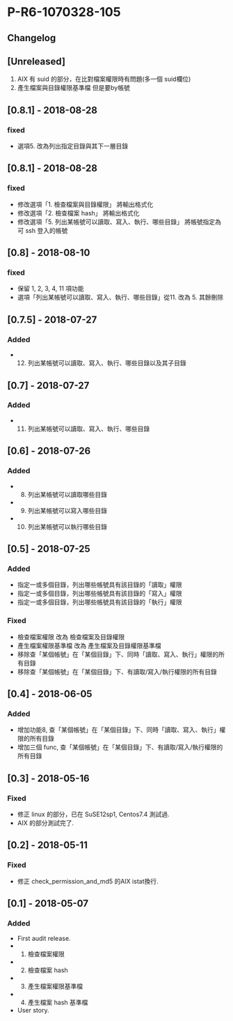 # P-R6-1070328-105
## Changelog

## [Unreleased]
1.  AIX 有 suid 的部分，在比對檔案權限時有問題(多一個 suid欄位)
2. 產生檔案與目錄權限基準檔 但是要by帳號


## [0.8.1] - 2018-08-28
### fixed
 - 選項5. 改為列出指定目錄與其下一層目錄


## [0.8.1] - 2018-08-28
### fixed
 - 修改選項「1. 檢查檔案與目錄權限」 將輸出格式化
 - 修改選項「2. 檢查檔案 hash」    將輸出格式化
 - 修改選項「5. 列出某帳號可以讀取、寫入、執行、哪些目錄」  將帳號指定為可 ssh 登入的帳號


## [0.8] - 2018-08-10
### fixed
 - 保留 1, 2, 3, 4, 11 項功能
 - 選項「列出某帳號可以讀取、寫入、執行、哪些目錄」從11. 改為 5. 其餘刪除


## [0.7.5] - 2018-07-27
### Added
 - 12. 列出某帳號可以讀取、寫入、執行、哪些目錄以及其子目錄


## [0.7] - 2018-07-27
### Added
 - 11. 列出某帳號可以讀取、寫入、執行、哪些目錄


## [0.6] - 2018-07-26
### Added
 - 8. 列出某帳號可以讀取哪些目錄
 - 9. 列出某帳號可以寫入哪些目錄
 - 10. 列出某帳號可以執行哪些目錄


## [0.5] - 2018-07-25
### Added
 - 指定一或多個目錄，列出哪些帳號具有該目錄的「讀取」權限
 - 指定一或多個目錄，列出哪些帳號具有該目錄的「寫入」權限
 - 指定一或多個目錄，列出哪些帳號具有該目錄的「執行」權限
### Fixed
 - 檢查檔案權限 改為 檢查檔案及目錄權限
 - 產生檔案權限基準檔 改為 產生檔案及目錄權限基準檔
 - 移除查「某個帳號」在「某個目錄」下、同時「讀取、寫入、執行」權限的所有目錄
 - 移除查「某個帳號」在「某個目錄」下、有讀取/寫入/執行權限的所有目錄

## [0.4] - 2018-06-05
### Added
 - 增加功能8, 查「某個帳號」在「某個目錄」下、同時「讀取、寫入、執行」權限的所有目錄
 - 增加三個 func, 查「某個帳號」在「某個目錄」下、有讀取/寫入/執行權限的所有目錄

## [0.3] - 2018-05-16
### Fixed
 - 修正 linux 的部分，已在 SuSE12sp1, Centos7.4 測試過.
 - AIX 的部分測試完了.

## [0.2] - 2018-05-11
### Fixed
 - 修正 check_permission_and_md5 的AIX istat換行.

## [0.1] - 2018-05-07
### Added
 - First audit release.
 - 1. 檢查檔案權限
 - 2. 檢查檔案 hash
 - 3. 產生檔案權限基準檔      
 - 4. 產生檔案 hash 基準檔
 - User story.